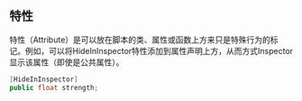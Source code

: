 ## 特性

特性（Attribute）是可以放在脚本的类、属性或函数上方来只是特殊行为的标记。例如，可以将HideInInspector特性添加到属性声明上方，从而方式Inspector显示该属性（即使是公共属性）。

~~~ C#
[HideInInspector]
public float strength;
~~~

